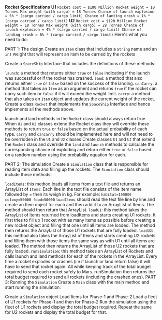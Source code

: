 **Rocket Specifications**
**U1**
`Rocket cost = $100 Million
Rocket weight = 10 Tonnes
Max weight (with cargo) = 18 Tonnes
Chance of launch explosion = 5% * (cargo carried / cargo limit)
Chance of landing crash = 1% * (cargo carried / cargo limit)`
**U2**
`Rocket cost = $120 Million
Rocket weight = 18 Tonnes
Max weight (with cargo) = 29 Tonnes
Chance of launch explosion = 4% * (cargo carried / cargo limit)
Chance of landing crash = 8% * (cargo carried / cargo limit)`
Here's what you need to do:

PART 1: The design
Create an `Item` class that includes a `String` name and an `int` weight that will represent an item to be carried by the rockets

Create a `SpaceShip` Interface that includes the definitions of these methods:

`launch`: a method that returns either `true` or `false` indicating if the launch was successful or if the rocket has crashed.
`land`: a method that also returns either `true` or `false` based on the success of the landing.
`canCarry`: a method that takes an `Item` as an argument and returns `true` if the rocket can carry such item or `false` if it will exceed the weight limit.
`carry`: a method that also takes an `Item` object and updates the current weight of the rocket.
Create a class `Rocket` that implements the `SpaceShip` Interface and hence implements all the methods above.

launch and land methods in the `Rocket` class should always return true. When `U1` and `U2` classes extend the Rocket class they will override these methods to return `true` or `false` based on the actual probability of each type.
`carry` and `canCarry` should be implemented here and will not need to be overridden in the `U1` and `U2` classes
Create classes `U1` and `U2` that extend the `Rocket` class and override the `land` and `launch` methods to calculate the corresponding chance of exploding and return either `true` or `false` based on a random number using the probability equation for each.

PART 2: The simulation
Create a `Simulation` class that is responsible for reading item data and filling up the rockets. The `Simulation` class should include these methods:

`loadItems`: this method loads all items from a text file and returns an ArrayList of `Items`:
Each line in the text file consists of the item name followed by = then its weigh in kg. For example:
`habitat=100000
colony=50000
food=50000`
`loadItems` should read the text file line by line and create an Item object for each and then add it to an ArrayList of Items. The method should then return that ArrayList.
`loadU1`: this method takes the ArrayList of Items returned from loadItems and starts creating U1 rockets. It first tries to fill up 1 rocket with as many items as possible before creating a new rocket object and filling that one until all items are loaded. The method then returns the ArrayList of those U1 rockets that are fully loaded.
`loadU2`: this method also takes the ArrayList of Items and starts creating U2 rockets and filling them with those items the same way as with U1 until all items are loaded. The method then returns the ArrayList of those U2 rockets that are fully loaded.
`runSimulation`: this method takes an ArrayList of Rockets and calls launch and land methods for each of the rockets in the ArrayList. Every time a rocket explodes or crashes (i.e if launch or land return false) it will have to send that rocket again. All while keeping track of the total budget required to send each rocket safely to Mars. runSimulation then returns the total budget required to send all rockets (including the crashed ones).
PART 3: Running the `Simulation`
Create a `Main` class with the main method and start running the simulation:

Create a `Simulation` object
Load Items for Phase-1 and Phase-2
Load a fleet of U1 rockets for Phase-1 and then for Phase-2
Run the simulation using the fleet of U1 rockets and display the total budget required.
Repeat the same for U2 rockets and display the total budget for that.
